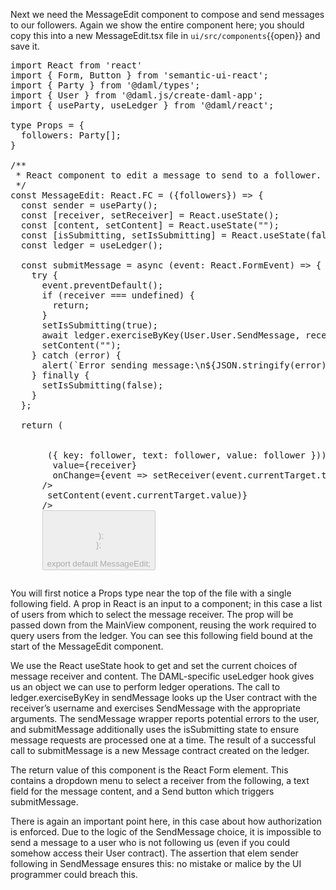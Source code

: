Next we need the MessageEdit component to compose and send messages to our followers. Again we show the entire component here; you should copy this into a new MessageEdit.tsx file in `ui/src/components`{{open}} and save it.

<pre class="file" data-target="clipboard">
import React from 'react'
import { Form, Button } from 'semantic-ui-react';
import { Party } from '@daml/types';
import { User } from '@daml.js/create-daml-app';
import { useParty, useLedger } from '@daml/react';

type Props = {
  followers: Party[];
}

/**
 * React component to edit a message to send to a follower.
 */
const MessageEdit: React.FC<Props> = ({followers}) => {
  const sender = useParty();
  const [receiver, setReceiver] = React.useState<string | undefined>();
  const [content, setContent] = React.useState("");
  const [isSubmitting, setIsSubmitting] = React.useState(false);
  const ledger = useLedger();

  const submitMessage = async (event: React.FormEvent) => {
    try {
      event.preventDefault();
      if (receiver === undefined) {
        return;
      }
      setIsSubmitting(true);
      await ledger.exerciseByKey(User.User.SendMessage, receiver, {sender, content});
      setContent("");
    } catch (error) {
      alert(`Error sending message:\n${JSON.stringify(error)}`);
    } finally {
      setIsSubmitting(false);
    }
  };

  return (
    <Form onSubmit={submitMessage}>
      <Form.Dropdown
        selection
        className='test-select-message-receiver'
        placeholder="Select a follower"
        options={followers.map(follower => ({ key: follower, text: follower, value: follower }))}
        value={receiver}
        onChange={event => setReceiver(event.currentTarget.textContent ?? undefined)}
      />
      <Form.Input
        className='test-select-message-content'
        placeholder="Write a message"
        value={content}
        onChange={event => setContent(event.currentTarget.value)}
      />
      <Button
        fluid
        className='test-select-message-send-button'
        type="submit"
        disabled={isSubmitting || receiver === undefined || content === ""}
        loading={isSubmitting}
        content="Send"
      />
    </Form>
  );
};

export default MessageEdit;
</pre>

You will first notice a Props type near the top of the file with a single following field. A prop in React is an input to a component; in this case a list of users from which to select the message receiver. The prop will be passed down from the MainView component, reusing the work required to query users from the ledger. You can see this following field bound at the start of the MessageEdit component.

We use the React useState hook to get and set the current choices of message receiver and content. The DAML-specific useLedger hook gives us an object we can use to perform ledger operations. The call to ledger.exerciseByKey in sendMessage looks up the User contract with the receiver’s username and exercises SendMessage with the appropriate arguments. The sendMessage wrapper reports potential errors to the user, and submitMessage additionally uses the isSubmitting state to ensure message requests are processed one at a time. The result of a successful call to submitMessage is a new Message contract created on the ledger.

The return value of this component is the React Form element. This contains a dropdown menu to select a receiver from the following, a text field for the message content, and a Send button which triggers submitMessage.

There is again an important point here, in this case about how authorization is enforced. Due to the logic of the SendMessage choice, it is impossible to send a message to a user who is not following us (even if you could somehow access their User contract). The assertion that elem sender following in SendMessage ensures this: no mistake or malice by the UI programmer could breach this.
